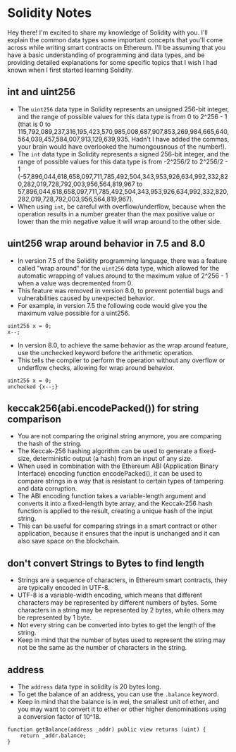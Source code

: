 # Solidity Notes

Hey there! I'm excited to share my knowledge of Solidity with you. I'll explain the common data types some important concepts that you'll come across while writing smart contracts on Ethereum. I'll be assuming that you have a basic understanding of programming and data types, and be providing detailed explanations for some specific topics that I wish I had known when I first started learning Solidity. 

## int and uint256
-  The ``uint256`` data type in Solidity represents an unsigned 256-bit integer, and the range of possible values for this data type is from 0 to 2^256 - 1 (that is 0 to 115,792,089,237,316,195,423,570,985,008,687,907,853,269,984,665,640,564,039,457,584,007,913,129,639,935. Hadn't I have added the commas, your brain would have overlooked the humongousnous of the number!).
- The ``int`` data type in Solidity represents a signed 256-bit integer, and the range of possible values for this data type is from -2^256/2 to 2^256/2 - 1 (-57,896,044,618,658,097,711,785,492,504,343,953,926,634,992,332,820,282,019,728,792,003,956,564,819,967 to 57,896,044,618,658,097,711,785,492,504,343,953,926,634,992,332,820,282,019,728,792,003,956,564,819,967).
- When using ``int``, be careful with overflow/underflow, because when the operation results in a number greater than the max positive value or lower than the min negative value it will wrap around to the other side.

## uint256 wrap around behavior in 7.5 and 8.0
- In version 7.5 of the Solidity programming language, there was a feature called "wrap around" for the ``uint256`` data type, which allowed for the automatic wrapping of values around to the maximum value of 2^256 - 1 when a value was decremented from 0. 
- This feature was removed in version 8.0, to prevent potential bugs and vulnerabilities caused by unexpected behavior.
- For example, in version 7.5 the following code would give you the maximum value possible for a uint256.

```
uint256 x = 0;
x--;
```

- In version 8.0, to achieve the same behavior as the wrap around feature, use the unchecked keyword before the arithmetic operation.
- This tells the compiler to perform the operation without any overflow or underflow checks, allowing for wrap around behavior.

```
uint256 x = 0;
unchecked {x--;}
```

## keccak256(abi.encodePacked()) for string comparison
- You are not comparing the original string anymore, you are comparing the hash of the string.
- The Keccak-256 hashing algorithm can be used to generate a fixed-size, deterministic output (a hash) from an input of any size. 
- When used in combination with the Ethereum ABI (Application Binary Interface) encoding function encodePacked(), it can be used to compare strings in a way that is resistant to certain types of tampering and data corruption. 
- The ABI encoding function takes a variable-length argument and converts it into a fixed-length byte array, and the Keccak-256 hash function is applied to the result, creating a unique hash of the input string. 
- This can be useful for comparing strings in a smart contract or other application, because it ensures that the input is unchanged and it can also save space on the blockchain.

## don't convert Strings to Bytes to find length
- Strings are a sequence of characters, in Ethereum smart contracts, they are typically encoded in UTF-8.
- UTF-8 is a variable-width encoding, which means that different characters may be represented by different numbers of bytes. Some characters in a string may be represented by 2 bytes, while others may be represented by 1 byte.
- Not every string can be converted into bytes to get the length of the string.
- Keep in mind that the number of bytes used to represent the string may not be the same as the number of characters in the string.

## address

- The `address` data type in solidity is 20 bytes long.
- To get the balance of an address, you can use the `.balance` keyword.
- Keep in mind that the balance is in wei, the smallest unit of ether, and you may want to convert it to ether or other higher denominations using a conversion factor of 10^18.

```
function getBalance(address _addr) public view returns (uint) {
    return _addr.balance;
}
```
